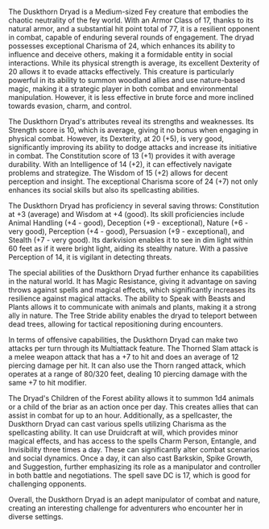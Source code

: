 The Duskthorn Dryad is a Medium-sized Fey creature that embodies the chaotic neutrality of the fey world. With an Armor Class of 17, thanks to its natural armor, and a substantial hit point total of 77, it is a resilient opponent in combat, capable of enduring several rounds of engagement. The dryad possesses exceptional Charisma of 24, which enhances its ability to influence and deceive others, making it a formidable entity in social interactions. While its physical strength is average, its excellent Dexterity of 20 allows it to evade attacks effectively. This creature is particularly powerful in its ability to summon woodland allies and use nature-based magic, making it a strategic player in both combat and environmental manipulation. However, it is less effective in brute force and more inclined towards evasion, charm, and control.

The Duskthorn Dryad's attributes reveal its strengths and weaknesses. Its Strength score is 10, which is average, giving it no bonus when engaging in physical combat. However, its Dexterity, at 20 (+5), is very good, significantly improving its ability to dodge attacks and increase its initiative in combat. The Constitution score of 13 (+1) provides it with average durability. With an Intelligence of 14 (+2), it can effectively navigate problems and strategize. The Wisdom of 15 (+2) allows for decent perception and insight. The exceptional Charisma score of 24 (+7) not only enhances its social skills but also its spellcasting abilities.

The Duskthorn Dryad has proficiency in several saving throws: Constitution at +3 (average) and Wisdom at +4 (good). Its skill proficiencies include Animal Handling (+4 - good), Deception (+9 - exceptional), Nature (+6 - very good), Perception (+4 - good), Persuasion (+9 - exceptional), and Stealth (+7 - very good). Its darkvision enables it to see in dim light within 60 feet as if it were bright light, aiding its stealthy nature. With a passive Perception of 14, it is vigilant in detecting threats.

The special abilities of the Duskthorn Dryad further enhance its capabilities in the natural world. It has Magic Resistance, giving it advantage on saving throws against spells and magical effects, which significantly increases its resilience against magical attacks. The ability to Speak with Beasts and Plants allows it to communicate with animals and plants, making it a strong ally in nature. The Tree Stride ability enables the dryad to teleport between dead trees, allowing for tactical repositioning during encounters.

In terms of offensive capabilities, the Duskthorn Dryad can make two attacks per turn through its Multiattack feature. The Thorned Slam attack is a melee weapon attack that has a +7 to hit and does an average of 12 piercing damage per hit. It can also use the Thorn ranged attack, which operates at a range of 80/320 feet, dealing 10 piercing damage with the same +7 to hit modifier. 

The Dryad's Children of the Forest ability allows it to summon 1d4 animals or a child of the briar as an action once per day. This creates allies that can assist in combat for up to an hour. Additionally, as a spellcaster, the Duskthorn Dryad can cast various spells utilizing Charisma as the spellcasting ability. It can use Druidcraft at will, which provides minor magical effects, and has access to the spells Charm Person, Entangle, and Invisibility three times a day. These can significantly alter combat scenarios and social dynamics. Once a day, it can also cast Barkskin, Spike Growth, and Suggestion, further emphasizing its role as a manipulator and controller in both battle and negotiations. The spell save DC is 17, which is good for challenging opponents.

Overall, the Duskthorn Dryad is an adept manipulator of combat and nature, creating an interesting challenge for adventurers who encounter her in diverse settings.